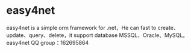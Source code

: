 easy4net
========

easy4net is a simple orm framework for .net，He can fast to create、update、query、delete，it support database   MSSQL、Oracle、MySQL。easy4net QQ group：162695864
